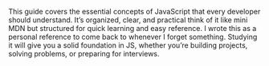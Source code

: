 This guide covers the essential concepts of JavaScript that every developer should understand. It’s organized, clear, and practical think of it like mini MDN but structured for quick learning and easy reference. I wrote this as a personal reference to come back to whenever I forget something. Studying it will give you a solid foundation in JS, whether you’re building projects, solving problems, or preparing for interviews.